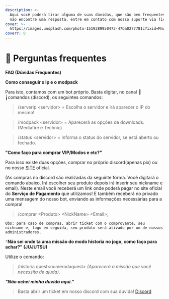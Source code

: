 ```yaml
---
description: >-
  Aqui você poderá tirar alguma de suas dúvidas, que são bem frequentes! Caso
  não encontre uma resposta, entre em contato com nosso suporte via Ticket
cover: >-
  https://images.unsplash.com/photo-1519389950473-47ba0277781c?ixid=MnwxMjA3fDB8MHxwaG90by1wYWdlfHx8fGVufDB8fHx8&ixlib=rb-1.2.1&auto=format&fit=crop&w=2970&q=80
coverY: 0
---
```


# 👋 Perguntas frequentes

**FAQ (Dúvidas Frequentes)**

**Como conseguir o ip e o modpack**&#x20;

Para isto, contamos com um bot próprio. Basta digitar, no canal 📡╽comandos (discord), os seguintes comandos:

> /serverip \<servidor> = Escolha o servidor e irá aparecer o IP do mesmo!

> /modpack \<servidor> = Aparecerá as opções de downloads. (Mediafire e Technic)

> /status \<servidor> = Informa o status do servidor, se está aberto ou fechado.

**"Como faço para comprar VIP/Modos e etc?"**

Para isso existe duas opções, comprar no próprio discord(apenas pix) ou no nosso [SITE](https://redeeden.com) oficial.

(As compras no discord são realizadas da seguinte forma. Você digitará o comando abaixo. Irá escolher seu produto depois irá inserir seu nickname e email). Neste email você receberá um link onde poderá pagar no site oficial do **Serviço de Pagamento** que utilizamos! E tambêm receberá no privado uma mensagem do nosso bot, enviando as informações necessárias para a compra!

> /comprar \<Produto> \<NickName> \<Email>;

`Obs: para caso de compras, abrir ticket com o comprovante, seu nickname e, logo em seguida, seu produto será ativado por um de nossos administradores.`&#x20;

`"`**Não sei onde ta uma missão do modo historia no jogo, como faço para achar?" (JUJUTSU)**&#x20;

Utilize o comando:

> /historia quest\<numerodaquest> _(Aparecerá a missão que você necessita de ajuda)._

_**"Não achei minha duvida aqui."**_

> Basta abrir um ticket em nosso discord com sua duvida! [Discord](https://redeeden.com/discord)
